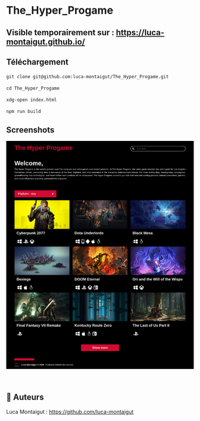 # The_Hyper_Progame

## Visible temporairement sur  : https://luca-montaigut.github.io/

## Téléchargement 

`git clone git@github.com:luca-montaigut/The_Hyper_Progame.git`

`cd The_Hyper_Progame`

`xdg-open index.html`

`npm run build`

## Screenshots

![](/screenshots/screenshot-accueil.jpg)

![]()

## 🐰 Auteurs
Luca Montaigut : https://github.com/luca-montaigut
